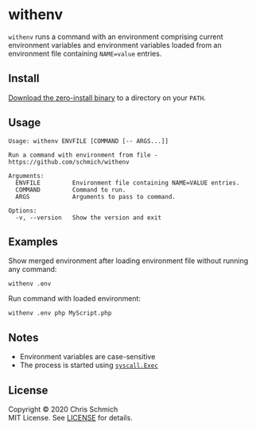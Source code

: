 # withenv

`withenv` runs a command with an environment comprising current environment variables and environment variables loaded from an environment file containing `NAME=value` entries.

## Install

[Download the zero-install binary](https://github.com/schmich/withenv/releases) to a directory on your `PATH`.

## Usage

```
Usage: withenv ENVFILE [COMMAND [-- ARGS...]]

Run a command with environment from file - https://github.com/schmich/withenv

Arguments:
  ENVFILE         Environment file containing NAME=VALUE entries.
  COMMAND         Command to run.
  ARGS            Arguments to pass to command.

Options:
  -v, --version   Show the version and exit
```

## Examples

Show merged environment after loading environment file without running any command:

```
withenv .env
```

Run command with loaded environment:

```
withenv .env php MyScript.php
```

## Notes

- Environment variables are case-sensitive
- The process is started using [`syscall.Exec`](https://golang.org/pkg/syscall/#Exec)

## License

Copyright &copy; 2020 Chris Schmich  \
MIT License. See [LICENSE](LICENSE) for details.
